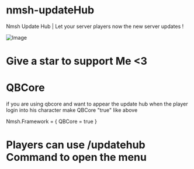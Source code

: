 # nmsh-updateHub
Nmsh Update Hub | Let your server players now the new server updates !

![Image](https://cdn.discordapp.com/attachments/996562260283625503/1210165213140357120/image.png?ex=65e9912e&is=65d71c2e&hm=c69031049cab2285d3c260fe243c1c4b7774dc0d3c44797002119b1bf58c09e0&)

# Give a star to support Me <3

# QBCore

if you are using qbcore and want to appear the update hub when the player login into his character make QBCore "true" like above

Nmsh.Framework = {
    QBCore = true
}

# Players can use /updatehub Command to open the menu
